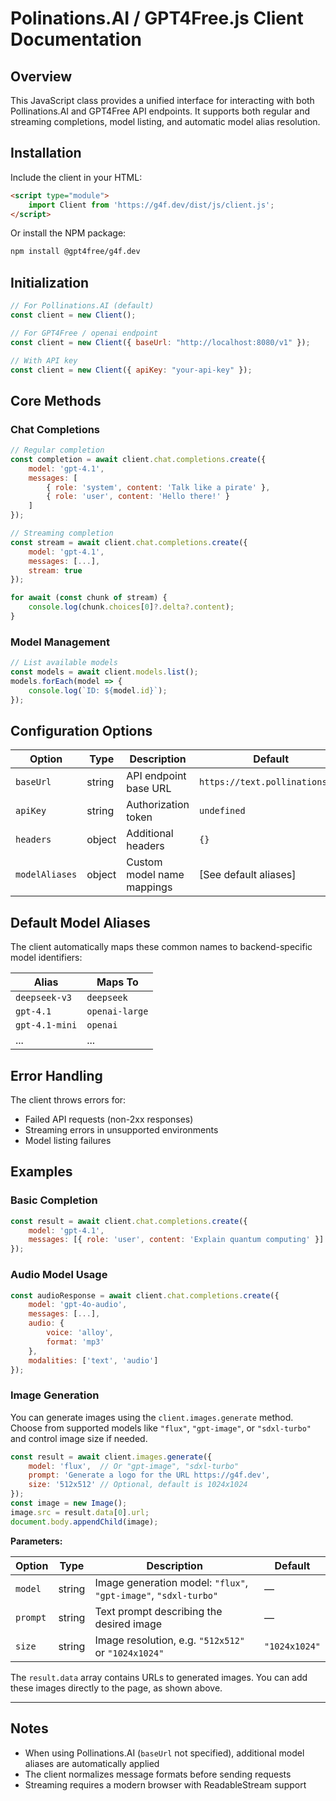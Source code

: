 # Polinations.AI / GPT4Free.js Client Documentation

## Overview
This JavaScript class provides a unified interface for interacting with both Pollinations.AI and GPT4Free API endpoints. It supports both regular and streaming completions, model listing, and automatic model alias resolution.

## Installation
Include the client in your HTML:
```html
<script type="module">
    import Client from 'https://g4f.dev/dist/js/client.js';
</script>
```
Or install the NPM package:
```bash
npm install @gpt4free/g4f.dev
```

## Initialization
```javascript
// For Pollinations.AI (default)
const client = new Client();

// For GPT4Free / openai endpoint
const client = new Client({ baseUrl: "http://localhost:8080/v1" });

// With API key
const client = new Client({ apiKey: "your-api-key" });
```

## Core Methods

### Chat Completions
```javascript
// Regular completion
const completion = await client.chat.completions.create({
    model: 'gpt-4.1',
    messages: [
        { role: 'system', content: 'Talk like a pirate' },
        { role: 'user', content: 'Hello there!' }
    ]
});

// Streaming completion
const stream = await client.chat.completions.create({
    model: 'gpt-4.1',
    messages: [...],
    stream: true
});

for await (const chunk of stream) {
    console.log(chunk.choices[0]?.delta?.content);
}
```

### Model Management
```javascript
// List available models
const models = await client.models.list();
models.forEach(model => {
    console.log(`ID: ${model.id}`);
});
```

## Configuration Options

| Option | Type | Description | Default |
|--------|------|-------------|---------|
| `baseUrl` | string | API endpoint base URL | `https://text.pollinations.ai` |
| `apiKey` | string | Authorization token | `undefined` |
| `headers` | object | Additional headers | `{}` |
| `modelAliases` | object | Custom model name mappings | [See default aliases] |

## Default Model Aliases
The client automatically maps these common names to backend-specific model identifiers:

| Alias | Maps To |
|-------|---------|
| `deepseek-v3` | `deepseek` |
| `gpt-4.1` | `openai-large` |
| `gpt-4.1-mini` | `openai` |
| ... | ... |

## Error Handling
The client throws errors for:
- Failed API requests (non-2xx responses)
- Streaming errors in unsupported environments
- Model listing failures

## Examples

### Basic Completion
```javascript
const result = await client.chat.completions.create({
    model: 'gpt-4.1',
    messages: [{ role: 'user', content: 'Explain quantum computing' }]
});
```

### Audio Model Usage
```javascript
const audioResponse = await client.chat.completions.create({
    model: 'gpt-4o-audio',
    messages: [...],
    audio: {
        voice: 'alloy',
        format: 'mp3'
    },
    modalities: ['text', 'audio']
});
```

### Image Generation

You can generate images using the `client.images.generate` method. Choose from supported models like `"flux"`, `"gpt-image"`, or `"sdxl-turbo"` and control image size if needed.

```js
const result = await client.images.generate({
    model: 'flux',  // Or "gpt-image", "sdxl-turbo"
    prompt: 'Generate a logo for the URL https://g4f.dev',
    size: '512x512' // Optional, default is 1024x1024
});
const image = new Image();
image.src = result.data[0].url;
document.body.appendChild(image);
```

**Parameters:**

| Option | Type | Description | Default |
| --- | --- | --- | --- |
| `model` | string | Image generation model: `"flux"`, `"gpt-image"`, `"sdxl-turbo"` | — |
| `prompt` | string | Text prompt describing the desired image | — |
| `size` | string | Image resolution, e.g. `"512x512"` or `"1024x1024"` | `"1024x1024"` |

The `result.data` array contains URLs to generated images. You can add these images directly to the page, as shown above.

---

## Notes
- When using Pollinations.AI (`baseUrl` not specified), additional model aliases are automatically applied
- The client normalizes message formats before sending requests
- Streaming requires a modern browser with ReadableStream support